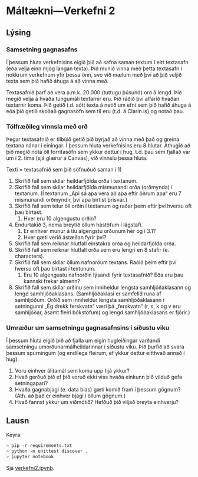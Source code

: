 # Máltækni—Verkefni 2

## Lýsing

### Samsetning gagnasafns

Í þessum hluta verkefnisins eigið þið að safna saman textum í eitt textasafn (eða velja einn mjög langan texta). Þið munið vinna með þetta textasafn í nokkrum verkefnum yfir þessa önn, svo við mælum með því að þið veljið texta sem þið hafið áhuga á að vinna með.

Textasafnið þarf að vera a.m.k. 20.000 (tuttugu þúsund) orð á lengd. Þið megið velja á hvaða tungumáli textarnir eru. Þið ráðið því alfarið hvaðan textarnir koma. Þið getið t.d. sótt texta á netið um efni sem þið hafið áhuga á eða þið getið skoðað gagnasöfn sem til eru (t.d. á Clarin.is) og notað þau.

### Tölfræðileg vinnsla með orð

Þegar textasafnið er tilbúið getið þið byrjað að vinna með það og greina textana nánar í einingar. Í þessum hluta verkefnisins eru 8 hlutar. Athugið að þið megið nota öll forritasöfn sem ykkur dettur í hug, t.d. þau sem fjallað var um í 2. tíma (sjá glærur á Canvas), við vinnslu þessa hluta.

Texti = textasafnið sem þið söfnuðuð saman í 1)

1. Skrifið fall sem skilar heildarfjölda orða í textanum.
2. Skrifið fall sem skilar heildarfjölda mismunandi orða (orðmynda) í textanum. (Í textanum „Api sá apa vera að apa eftir öðrum apa“ eru 7 mismunandi orðmyndir, því apa birtist þrisvar.)
3. Skrifið fall sem telur öll orðin í textanum og raðar þeim eftir því hversu oft þau birtast.
    1. Hver eru 10 algengustu orðin?
4. Endurtakið 3, nema breytið öllum hástöfum í lágstafi.
    1. Er einhver munur á tíu algengstu orðunum hér og í 3.1?
    2. Hver gæti verið ástæðan fyrir því?
5. Skrifið fall sem reiknar hlutfall einstakra orða og heildarfjölda orða.
6. Skrifið fall sem reiknar hlutfall orða sem eru lengri en 8 stafir (e. characters).
7. Skrifið fall sem skilar öllum nafnorðum textans. Raðið þeim eftir því hversu oft þau birtast í textunum.
    1. Eru 10 algengustu nafnorðin lýsandi fyrir textasafnið? Eða eru þau kannski frekar almenn?
8. Skrifið fall sem skilar orðinu sem inniheldur lengsta samhljóðaklasann og lengd samhljóðaklasans. (Samhljóðaklasi er samfelld runa af samhljóðum. Orðið sem inniheldur lengsta samhljóðaklasann í setningunni „Ég drekk ferskvatn“ væri þá „ferskvatn“ (r, s, k og v eru samhljóðar, ásamt fleiri bókstöfum) og lengd samhljóðaklasans er fjórir.)

### Umræður um samsetningu gagnasafnsins í síðustu viku

Í þessum hluta eigið þið að fjalla um eigin hugleiðingar varðandi samsetningu
umorðunarmálheildarinnar í síðustu viku. Þið þurfið að svara þessum spurningum (og
endilega fleirum, ef ykkur dettur eitthvað annað í hug).

1. Voru einhver álitamál sem komu upp hjá ykkur?
2. Hvað gerðuð þið ef þið voruð ekki viss hvaða einkunn þið vilduð gefa setningapari?
3. Hvaða gagnabjagi (e. data bias) gæti komið fram í þessum gögnum? (Ath. að það er einhver bjagi í öllum gögnum.)
4. Hvað fannst ykkur um viðmótið? Hefðuð þið viljað breyta einhverju?

## Lausn

Keyra:

```bash
> pip -r requirements.txt
> python -m unittest discover .  
> jupyter notebook
```

Sjá [verkefni2.ipynb](./verkefni2.ipynb).
